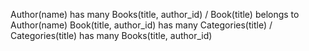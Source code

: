 Author(name) has many Books(title, author_id) / Book(title) belongs to Author(name)
Book(title, author_id) has many Categories(title) / Categories(title) has many Books(title, author_id)
